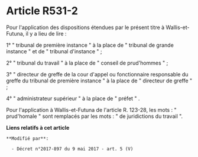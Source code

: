 # Article R531-2

Pour l'application des dispositions étendues par le présent titre à Wallis-et-Futuna, il y a lieu de lire :

1° " tribunal de première instance " à la place de " tribunal de grande instance " et de " tribunal d'instance " ;

2° " tribunal du travail " à la place de " conseil de prud'hommes " ;

3° " directeur de greffe de la cour d'appel ou fonctionnaire responsable du greffe du tribunal de première instance " à la
place de " directeur de greffe " ;

4° " administrateur supérieur " à la place de " préfet " .

Pour l'application à Wallis-et-Futuna de l'article R. 123-28, les mots : " prud'homale " sont remplacés par les mots : " de
juridictions du travail ".

**Liens relatifs à cet article**

	**Modifié par**:

	  - Décret n°2017-897 du 9 mai 2017 - art. 5 (V)
